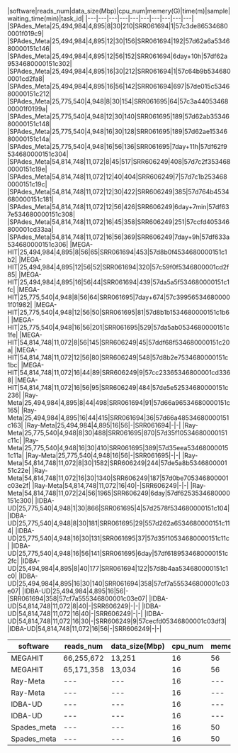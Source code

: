 

|software|reads_num|data_size(Mbp)|cpu_num|memery(G)|time(m)|sample|waiting_time(min)|task_id|
|---|---|---|---|---|---|---|---|---|---|
|SPAdes_Meta|25,494,984|4,895|8|30|210|SRR061694|1|57c3de865346800001f019c9|
|SPAdes_Meta|25,494,984|4,895|12|30|156|SRR061694|192|57d62a6a534680000151c146|
|SPAdes_Meta|25,494,984|4,895|12|56|152|SRR061694|6day+10h|57df62a9534680000151c302|
|SPAdes_Meta|25,494,984|4,895|16|30|212|SRR061694|1|57c64b9b5346800001cd2fa8|
|SPAdes_Meta|25,494,984|4,895|16|56|142|SRR061694|697|57de015c534680000151c212|
|SPAdes_Meta|25,775,540|4,948|8|30|154|SRR061695|64|57c3a4405346800001f0199a|
|SPAdes_Meta|25,775,540|4,948|12|30|140|SRR061695|189|57d62ab3534680000151c148|
|SPAdes_Meta|25,775,540|4,948|16|30|128|SRR061695|189|57d62ae1534680000151c14a|
|SPAdes_Meta|25,775,540|4,948|16|56|136|SRR061695|7day+11h|57df62f9534680000151c304|
|SPAdes_Meta|54,814,748|11,072|8|45|517|SRR606249|408|57d7c2f3534680000151c19e|
|SPAdes_Meta|54,814,748|11,072|12|40|404|SRR606249|7|57d7c1b2534680000151c19c|
|SPAdes_Meta|54,814,748|11,072|12|30|422|SRR606249|385|57d764b4534680000151c181|
|SPAdes_Meta|54,814,748|11,072|12|56|426|SRR606249|6day+7min|57df637e534680000151c308|
|SPAdes_Meta|54,814,748|11,072|16|45|358|SRR606249|251|57ccfd405346800001cd33aa|
|SPAdes_Meta|54,814,748|11,072|16|56|369|SRR606249|7day+9h|57df633a534680000151c306|
|MEGA-HIT|25,494,984|4,895|8|56|65|SRR061694|453|57d8b0f4534680000151c1b2|
|MEGA-HIT|25,494,984|4,895|12|56|52|SRR061694|320|57c59f0f5346800001cd2f85|
|MEGA-HIT|25,494,984|4,895|16|56|44|SRR061694|439|57da5a5f534680000151c1fc|
|MEGA-HIT|25,775,540|4,948|8|56|64|SRR061695|7day+674|57c399565346800001f01982|
|MEGA-HIT|25,775,540|4,948|12|56|50|SRR061695|81|57d8b1b1534680000151c1b6|
|MEGA-HIT|25,775,540|4,948|16|56|201|SRR061695|529|57da5ab0534680000151c1fe|
|MEGA-HIT|54,814,748|11,072|8|56|145|SRR606249|45|57ddf68f534680000151c20a|
|MEGA-HIT|54,814,748|11,072|12|56|80|SRR606249|548|57d8b2e7534680000151c1bc|
|MEGA-HIT|54,814,748|11,072|16|44|89|SRR606249|9|57cc23365346800001cd3368|
|MEGA-HIT|54,814,748|11,072|16|56|95|SRR606249|484|57de5e52534680000151c236|
|Ray-Meta|25,494,984|4,895|8|44|498|SRR061694|91|57d66a96534680000151c165|
|Ray-Meta|25,494,984|4,895|16|44|415|SRR061694|36|57d66a48534680000151c163|
|Ray-Meta|25,494,984|4,895|16|56|-|SRR061694|-|-|
|Ray-Meta|25,775,540|4,948|8|30|488|SRR061695|870|57d35f10534680000151c11c|
|Ray-Meta|25,775,540|4,948|16|30|410|SRR061695|389|57d35eea534680000151c11a|
|Ray-Meta|25,775,540|4,948|16|56|-|SRR061695|-|-|
|Ray-Meta|54,814,748|11,072|8|30|1582|SRR606249|244|57de5a8b534680000151c22e|
|Ray-Meta|54,814,748|11,072|16|30|1340|SRR606249|187|57d0be705346800001c03e2f|
|Ray-Meta|54,814,748|11,072|16|40|-|SRR606249|-|-|
|Ray-Meta|54,814,748|11,072|24|56|1965|SRR606249|6day|57df6253534680000151c300|
|IDBA-UD|25,775,540|4,948|1|30|866|SRR061695|4|57d2578f534680000151c104|
|IDBA-UD|25,775,540|4,948|8|30|181|SRR061695|29|557d262a6534680000151c114|
|IDBA-UD|25,775,540|4,948|16|30|131|SRR061695|37|57d35f10534680000151c11c|
|IDBA-UD|25,775,540|4,948|16|56|141|SRR061695|6day|57df6189534680000151c2fc|
|IDBA-UD|25,494,984|4,895|8|40|177|SRR061694|122|57d8b4aa534680000151c1c0|
|IDBA-UD|25,494,984|4,895|16|30|140|SRR061694|358|57cf7a555346800001c03e07|
|IDBA-UD|25,494,984|4,895|16|56|-|SRR061694|358|57cf7a555346800001c03e07|
|IDBA-UD|54,814,748|11,072|8|40|-|SRR606249|-|-|
|IDBA-UD|54,814,748|11,072|16|40|-|SRR606249|-|-|
|IDBA-UD|54,814,748|11,072|16|30|-|SRR606249|9|57cecfd05346800001c03df3|
|IDBA-UD|54,814,748|11,072|16|56|-|SRR606249|-|-|



|software|reads_num|data_size(Mbp)|cpu_num|memery(G)|diku_time(m)|sample|waiting_time(min)|task_id|
|---|---|---|---|---|---|---|---|---|
|MEGAHIT|66,255,672|13,251|16|56|73|SRR1535379|11|57fdab5e534680000151cd5f|
|MEGAHIT|65,171,358|13,034|16|56|93|SRR1535380|14|57fda6b7534680000151cd39|
|Ray-Meta|---|---|16|---|604|SRR1535379|407|57fdb3db534680000151cd6d|
|Ray-Meta|---|---|16|---|361|SRR1535380|83|57fdaf92534680000151cd65|
|IDBA-UD|---|---|16|---|---|SRR1535379|---|---|
|IDBA-UD|---|---|16|---|---|SRR1535380|---|---|
|Spades_meta|---|---|16|50|280|SRR1535379|1051|57fdac82534680000151cd61|
|Spades_meta|---|---|16|50|361|SRR1535380|83|57fdaf92534680000151cd65|
